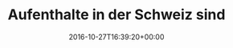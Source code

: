 ---
retweeted: false
source: <a href="http://twitter.com/download/android" rel="nofollow">Twitter for Android</a>
entities:
  user_mentions: []
  urls: []
  symbols: []
  media:
  - expanded_url: https://twitter.com/bascht/status/791680694070153216/photo/1
    indices:
    - '108'
    - '131'
    url: https://t.co/wUuCBOBL0p
    media_url: http://pbs.twimg.com/media/CvydYvvWgAESKPa.jpg
    id_str: '791680682967859201'
    id: '791680682967859201'
    media_url_https: https://pbs.twimg.com/media/CvydYvvWgAESKPa.jpg
    sizes:
      large:
        w: '1440'
        h: '1244'
        resize: fit
      medium:
        w: '1200'
        h: '1037'
        resize: fit
      thumb:
        w: '150'
        h: '150'
        resize: crop
      small:
        w: '680'
        h: '587'
        resize: fit
    type: photo
    display_url: pic.twitter.com/wUuCBOBL0p
  hashtags: []
display_text_range:
- '0'
- '131'
favorite_count: '7'
id_str: '791680694070153216'
truncated: false
retweet_count: '1'
id: '791680694070153216'
possibly_sensitive: false
created_at: Thu Oct 27 16:39:20 +0000 2016
favorited: false
full_text: Aufenthalte in der Schweiz sind mir Grund genug, den offiziellen Twitter
  Client *mit* Werbung zu verwenden.
lang: de
extended_entities:
  media:
  - expanded_url: https://twitter.com/bascht/status/791680694070153216/photo/1
    indices:
    - '108'
    - '131'
    url: https://t.co/wUuCBOBL0p
    media_url: http://pbs.twimg.com/media/CvydYvvWgAESKPa.jpg
    id_str: '791680682967859201'
    id: '791680682967859201'
    media_url_https: https://pbs.twimg.com/media/CvydYvvWgAESKPa.jpg
    sizes:
      large:
        w: '1440'
        h: '1244'
        resize: fit
      medium:
        w: '1200'
        h: '1037'
        resize: fit
      thumb:
        w: '150'
        h: '150'
        resize: crop
      small:
        w: '680'
        h: '587'
        resize: fit
    type: photo
    display_url: pic.twitter.com/wUuCBOBL0p
tags:
- pesos:twitter
date: '2016-10-27T16:39:20+00:00'
src: https://twitter.com/bascht/status/791680694070153216
original_url: https://twitter.com/bascht/status/791680694070153216
type: twitter_tweet
media_url: https://img.bascht.com/twitter/pbs.twimg.com/media/CvydYvvWgAESKPa.jpg
text: Aufenthalte in der Schweiz sind mir Grund genug, den offiziellen Twitter Client
  *mit* Werbung zu verwenden.
title: Aufenthalte in der Schweiz sind

---